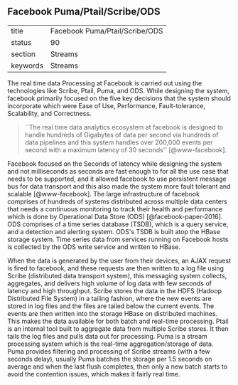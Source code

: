 ## Facebook Puma/Ptail/Scribe/ODS


|          |                                |
| -------- | ------------------------------ |
| title    | Facebook Puma/Ptail/Scribe/ODS | 
| status   | 90                             |
| section  | Streams                        |
| keywords | Streams                        |


     
The real time data Processing at Facebook is carried out using the
technologies like Scribe, Ptail, Puma, and ODS. While designing the
system, facebook primarily focused on the five key decisions that the
system should incorporate which were Ease of Use, Performance,
Fault-tolerance, Scalability, and Correctness.

> ``The real time data analytics ecosystem at facebook is designed to
> handle hundreds of Gigabytes of data per second via hundreds of data
> pipelines and this system handles over 200,000 events per second
> with a maximum latency of 30 seconds'' [@www-facebook].

Facebook focused on the Seconds
of latency while designing the system and not milliseconds as seconds
are fast enough to for all the use case that needs to be supported,
and it allowed facebook to use persistent message bus for data
transport and this also made the system more fault tolerant and
scalable [@www-facebook]. The large infrastructure of facebook
comprises of hundreds of systems distributed across multiple data
centers that needs a continuous monitoring to track their health and
performance which is done by Operational Data Store
(ODS) [@facebook-paper-2016]. ODS comprises of a time series
database (TSDB), which is a query service, and a detection and
alerting system. ODS's TSDB is built atop the HBase storage
system. Time series data from services running on Facebook hosts is
collected by the ODS write service and written to HBase.

When the data is generated by the user from their devices, an AJAX
request is fired to facebook, and these requests are then written to a
log file using Scribe (distributed data transport system), this
messaging system collects, aggregates, and delivers high volume of log
data with few seconds of latency and high throughput. Scribe stores
the data in the HDFS (Hadoop Distributed File System) in a tailing
fashion, where the new events are stored in log files and the files
are tailed below the current events. The events are then written into
the storage HBase on distributed machines. This makes the data
available for both batch and real-time processing. Ptail is an
internal tool built to aggregate data from multiple Scribe stores. It
then tails the log files and pulls data out for processing. Puma is a
stream processing system which is the real-time aggregation/storage of
data. Puma provides filtering and processing of Scribe streams (with a
few seconds delay), usually Puma batches the storage per 1.5 seconds
on average and when the last flush completes, then only a new batch
starts to avoid the contention issues, which makes it fairly real
time.
     
